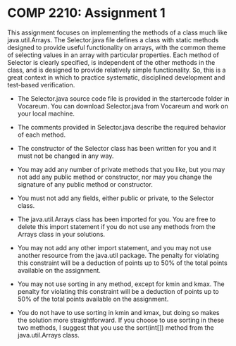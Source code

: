 # COMP 2210: Assignment 1

This assignment focuses on implementing the methods of a class much like java.util.Arrays. The Selector.java file defines a class with static methods designed to provide useful functionality on arrays, with the common theme of selecting values in an array with particular properties. Each method of Selector is clearly specified, is independent of the other methods in the class, and is designed to provide relatively simple functionality. So, this is a great context in which to practice systematic, disciplined development and test-based verification.

- The Selector.java source code file is provided in the startercode folder in Vocareum. You can download Selector.java from Vocareum and work on your local machine.

- The comments provided in Selector.java describe the required behavior of each method.

- The constructor of the Selector class has been written for you and it must not be changed in any way.

- You may add any number of private methods that you like, but you may not add any public method or constructor, nor may you change the signature of any public method or constructor.

- You must not add any fields, either public or private, to the Selector class.

- The java.util.Arrays class has been imported for you. You are free to delete this import statement if you do not use any methods from the Arrays class in your solutions.

- You may not add any other import statement, and you may not use another resource from the java.util package. The penalty for violating this constraint will be a deduction of points up to 50% of the total points available on the assignment.

- You may not use sorting in any method, except for kmin and kmax. The penalty for violating this constraint will be a deduction of points up to 50% of the total points available on the assignment.

- You do not have to use sorting in kmin and kmax, but doing so makes the solution more straightforward. If you choose to use sorting in these two methods, I suggest that you use the sort(int[]) method from the java.util.Arrays class.
